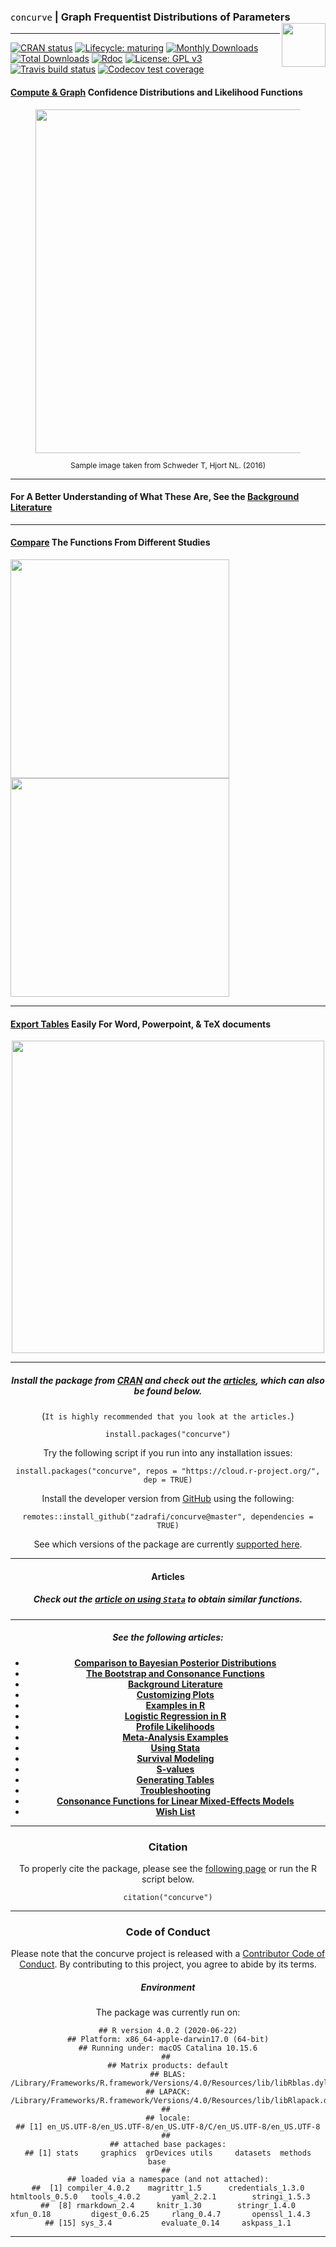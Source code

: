 
### <span style="color:#000; font-weight: 400;">`concurve`</span> \| Graph Frequentist Distributions of Parameters </strong> <img src="https://raw.githubusercontent.com/zadrafi/concurve/master/man/figures/logo.svg" align="right" width="70"/>

------------------------------------------------------------------------

<!-- badges: start -->

[![CRAN
status](https://www.r-pkg.org/badges/version/concurve)](https://CRAN.R-project.org/package=concurve)
[![Lifecycle:
maturing](https://img.shields.io/badge/lifecycle-maturing-blue.svg)](https://www.tidyverse.org/lifecycle/#maturing)
[![Monthly
Downloads](https://cranlogs.r-pkg.org/badges/concurve)](https://cran.r-project.org/package=concurve)
[![Total
Downloads](https://cranlogs.r-pkg.org/badges/grand-total/concurve)](https://cran.r-project.org/package=concurve)
[![Rdoc](http://www.rdocumentation.org/badges/version/concurve)](http://www.rdocumentation.org/packages/concurve)
[![License: GPL
v3](https://img.shields.io/badge/License-GPL%20v3-blue.svg)](https://www.gnu.org/licenses/gpl-3.0)
[![Travis build
status](https://travis-ci.com/zadrafi/concurve.svg?branch=master)](https://travis-ci.com/zadrafi/concurve)
[![Codecov test
coverage](https://codecov.io/gh/zadrafi/concurve/branch/master/graph/badge.svg)](https://codecov.io/gh/zadrafi/concurve?branch=master)
<!-- badges: end -->

#### [Compute & Graph](https://data.lesslikely.com/concurve/reference/ggcurve.html) Confidence Distributions and Likelihood Functions

<center>
<figure>
<img src="vignettes/confdistributions.png" align="center" width="550"/>  
<figcaption>
<p style="font-size: 12px">
Sample image taken from Schweder T, Hjort NL. (2016)
</p>
</figcaption>
</figure>
</center>

------------------------------------------------------------------------

#### For A Better Understanding of What These Are, See the [Background Literature](https://data.lesslikely.com/concurve/articles/literature.html)

------------------------------------------------------------------------

#### [Compare](https://data.lesslikely.com/concurve/reference/plot_compare.html) The Functions From Different Studies

<img src = "https://res.cloudinary.com/less-likely/image/upload/v1591475692/Site/functions.png" align="center" width ="350">
<img src = "https://res.cloudinary.com/less-likely/image/upload/v1591475692/Site/lfunctions.png" align="center" width ="350">

------------------------------------------------------------------------

#### [Export Tables](https://data.lesslikely.com/concurve/reference/curve_table.html) Easily For Word, Powerpoint, & TeX documents

<center>

<img src = "https://res.cloudinary.com/less-likely/image/upload/v1574628079/Site/tables.png" align="center" width="500">

------------------------------------------------------------------------

##### Install the package from [CRAN](https://cran.r-project.org/package=concurve) and check out the [articles](https://data.lesslikely.com/concurve/articles/index.html), which can also be found below.

(`It is highly recommended that you look at the articles.`)

    install.packages("concurve")

Try the following script if you run into any installation issues:

    install.packages("concurve", repos = "https://cloud.r-project.org/", dep = TRUE)

Install the developer version from
[GitHub](https://github.com/zadrafi/concurve/) using the following:

    remotes::install_github("zadrafi/concurve@master", dependencies = TRUE)

See which versions of the package are currently [supported
here](articles/supported.html).

------------------------------------------------------------------------

#### Articles

##### Check out the [article on using `Stata`](https://data.lesslikely.com/concurve/articles/stata.html) to obtain similar functions.

------------------------------------------------------------------------

##### See the following articles:

-   **[Comparison to Bayesian Posterior
    Distributions](https://data.lesslikely.com/concurve/articles/bayes.html)**
-   **[The Bootstrap and Consonance
    Functions](https://data.lesslikely.com/concurve/articles/bootstrap.html)**
-   **[Background
    Literature](https://data.lesslikely.com/concurve/articles/literature.html)**
-   **[Customizing
    Plots](https://data.lesslikely.com/concurve/articles/customizing.html)**
-   **[Examples in
    R](https://data.lesslikely.com/concurve/articles/examples.html)**
-   **[Logistic Regression in
    R](https://data.lesslikely.com/concurve/articles/logistic.html)**
-   **[Profile
    Likelihoods](https://data.lesslikely.com/concurve/articles/likelihood.html)**
-   **[Meta-Analysis
    Examples](https://data.lesslikely.com/concurve/articles/meta-analysis.html)**
-   **[Using
    Stata](https://data.lesslikely.com/concurve/articles/stata.html)**
-   **[Survival
    Modeling](https://data.lesslikely.com/concurve/articles/survival.html)**
-   **[S-values](https://data.lesslikely.com/concurve/articles/svalues.html)**
-   **[Generating
    Tables](https://data.lesslikely.com/concurve/articles/tables.html)**
-   **[Troubleshooting](https://data.lesslikely.com/concurve/articles/troubleshooting.html)**
-   **[Consonance Functions for Linear Mixed-Effects
    Models](https://data.lesslikely.com/concurve/articles/variancecomponents.html)**
-   **[Wish
    List](https://data.lesslikely.com/concurve/articles/wishlist.html)**

------------------------------------------------------------------------

### Citation

To properly cite the package, please see the [following
page](file:///Users/zad/Desktop/GitHub/concurve/docs/authors.html) or
run the R script below.

    citation("concurve")

------------------------------------------------------------------------

### Code of Conduct

Please note that the concurve project is released with a [Contributor
Code of
Conduct](https://data.lesslikely.com/concurve//CODE_OF_CONDUCT.html). By
contributing to this project, you agree to abide by its terms.

##### Environment

The package was currently run on:

    ## R version 4.0.2 (2020-06-22)
    ## Platform: x86_64-apple-darwin17.0 (64-bit)
    ## Running under: macOS Catalina 10.15.6
    ## 
    ## Matrix products: default
    ## BLAS:   /Library/Frameworks/R.framework/Versions/4.0/Resources/lib/libRblas.dylib
    ## LAPACK: /Library/Frameworks/R.framework/Versions/4.0/Resources/lib/libRlapack.dylib
    ## 
    ## locale:
    ## [1] en_US.UTF-8/en_US.UTF-8/en_US.UTF-8/C/en_US.UTF-8/en_US.UTF-8
    ## 
    ## attached base packages:
    ## [1] stats     graphics  grDevices utils     datasets  methods   base     
    ## 
    ## loaded via a namespace (and not attached):
    ##  [1] compiler_4.0.2    magrittr_1.5      credentials_1.3.0 htmltools_0.5.0   tools_4.0.2       yaml_2.2.1        stringi_1.5.3    
    ##  [8] rmarkdown_2.4     knitr_1.30        stringr_1.4.0     xfun_0.18         digest_0.6.25     rlang_0.4.7       openssl_1.4.3    
    ## [15] sys_3.4           evaluate_0.14     askpass_1.1

------------------------------------------------------------------------
